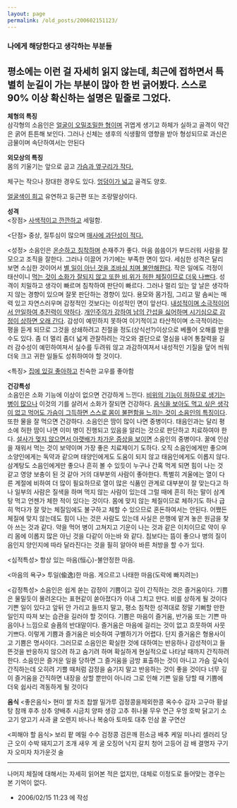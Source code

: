 ```yaml
---
layout: page
permalink: /old_posts/200602151123/
---
```


### 나에게 해당한다고 생각하는 부분들

평소에는 이런 걸 자세히 읽지 않는데, 최근에 접하면서 특별히 눈길이 가는 부분이 많아 한 번 긁어봤다. 스스로 90% 이상 확신하는 설명은 밑줄로 그었다.
------------------------------------------------------------------

<strong>체형의 특징<br/></strong>삼각형의 소음인은 <u>얼굴이 오밀조밀한 형이며</u> 귀엽게 생기고 하체가 실하고 골격이 약간은 굵어 튼튼해 보인다. 그러나 신체는 생후의 식생활의 영향을 받아 형성되므로 과신은 금물이며 속단하여서는 안된다

<strong>외모상의 특징<br/></strong>몸의 기울기는 앞으로 굽고 <u>가슴과 옆구리가 작다.</u> 

체구는 작으나 장대한 경우도 있다. <u>엉덩이가 넓고</u> 골격도 양호. 

<u>얼굴색이 희고</u> 유연하고 둥근편 또는 조랑말상이다. 

<strong>성격<br/></strong><장점>
<u>사색적이고 깐깐하고</u> 세밀함.

<단점>
중상, 질투심이 많으며 <u>매사에 과단성이 적다.</u>

<성정>
소음인은 <u>온순하고 침착하며</u> 손재주가 좋다. 마음 씀씀이가 부드러워 사람을 잘 모으고 조직을 잘한다. 그러나 이끌어 가기에는 부족한 면이 있다. 세심한 성격은 달리 보면 소심한 것이어서 <u>별 일이 아닌 것을 조바심 치며 불안해한다</u>. 작은 일에도 걱정이 태산이니 <u>먹는 것이 소화가 잘되지 않고 또한 비,위가 허한 체질이므로 더욱 나쁘다</u>. 
성격이 치밀하고 생각이 빠르며 침착하여 판단이 빠르다. 그러나 멀리 있는 앞 날은 생각하지 않는 경향이 있으며 잘못 판단하는 경향이 있다. 용모와 몸가짐, 그리고 말 솜씨는 매력 있고 자연스러우며 감정적인 것보다는 이성적인 면이 앞선다. <u>내성적이며 소극적이어서 안일하여 추진력이 약하다</u>. <u>개인주의가 강하여 남의 간섭을 싫어하며 시기심으로 감정이 상하면 오래 간다</u>. 감성이 예민하지 못하여 이기적이고 타산적이며 소극적이라는 평을 듣게 되므로 그것을 상쇄하려고 친절을 정도(상식선?)이상으로 베풀어 오해를 받을 수도 있다. 
좀 더 멀리 좀더 넓게 관찰하려는 각오와 결단으로 열심을 내어 통찰력을 길러 감수성이 예민하여져서 실수를 두려워 않고 과감하여져서 내성적인 기질을 덮어 씌워 더욱 크고 귀한 일들도 성취하여야 할 것이다.

<특징>
<u>집에 있길 좋아하고</u> 친숙한 교우를 좋아함

<strong>건강특성<br/></strong>소음인은 소화 기능에 이상이 없으면 건강하게 느낀다. <u>비위의 기능이 허하므로 생기는 병이 많으나</u> 이것의 기를 살려서 소화가 잘되면 건강하다. <u>음식을 보아도 먹고 싶은 생각이 없고 먹어도 가슴이 그득하면 스스로 몸이 불편함을 느끼는 것이 소음인의 특징이다</u>. 또한 물을 잘 먹으면 건강하다. 소음인은 땀이 많이 나면 중병이다. 태음인과는 달리 평소에 허한 땀이 나면 이미 병이 진행되고 있음을 알리는 것으로 판단하고 치료하여야 한다. <u>설사가 멎지 않으면서 아랫배가 차가운 증상을 보이면</u> 소음인의 중병이다. 
꿀에 인삼을 재워서 먹는 것이 보약이며 가장 좋은 치료제이기 도하다. 오직 소음인에게만 좋으며 소양인에게는 독약과 같으며 태양인에게도 도움이 되지 않고 태음인에게도 이롭지 않다. 
삼계탕도 소음인에게만 좋으나 흔히 볼 수 있듯이 누구나 간혹 먹게 되면 힘이 나는 것 같고 영양 보충이 된 것 같아 거의 대부분의 사람이 좋아한다. 특별히 겨울에는 열이 다른 계절에 비하여 더 많이 필요하므로 열이 많은 식품인 관계로 대부분이 잘 맞는다고 하나 일부의 사람은 질색을 하며 먹지 않는 사람이 있는데 그럴 때에 흔히 하는 말이 삼계탕 먹고 언젠가 체한 적이 있다는 것이다. 몸에 맞지 않는 체질이므로 체하기도 하나 급히 먹다가 잘 맞는 체질임에도 불구하고 체할 수 있으므로 혼돈하여서는 안된다. 어쨌든 체질에 맞지 않는데도 힘이 나는 것은 사람도 있는데 사실은 은행에 맡겨 놓은 원금을 찾아 쓰는 것과 같다. 약을 먹어 병이 고쳐지고 기운이 나는 것과 같은 이치이므로 약이 우리 몸에 이롭지 많은 아닌 것을 다같이 아는바 와 같다. 침보다는 뜸이 좋으나 병의 질이 음인지 양인지에 따라 달라진다는 것을 필히 알아야 바른 처방을 할 수가 있다.

<심적특성>
항상 있는 마음(恒心)-불안정한 마음.

<마음의 욕구>
투일(偸逸)한 마음. 게으르고 나태한 마음(도락에 빠지려는)

<감정특성>
소음인은 쉽게 쏟는 감정이 기쁨이고 깊이 간직하는 것은 즐거움이다. 기쁨은 물밀듯이 몰려온다는 표현같이 쏟아졌다가 이내 그치고 만다. 비를 상하게 될 것이다 기쁜 일이 있다고 앞뒤 안 가리고 들뜨지 말고, 평소 침착한 성격대로 정말 기뻐할 만한 일인지 따져 보는 습관을 길러야 할 것이다. 기쁨은 마음이 즐거움, 반가움 또는 기쁜 마음이나 느낌으로 슬픔의 반대말이다. 즐거움은 마음에 걸리는 것이 없고 흐뭇하여 사뭇 기쁘다. 이렇게 기쁨과 즐거움은 비슷하여 구별하기가 어렵다. 단지 즐거움은 형용사이고 기쁨은 명사이다. 그러므로 소음인은 확실한 것에 대하여는 반응하나 감성적이고 들뜬것을 반응하지 않으려 하고 숨기려 하며 확실하게 현실적으로 나타날 때까지 간직하려 한다.
소음인은 즐거운 일을 당하면 그 즐거움을 금방 표출하는 것이 아니고 가슴 깊숙이 간직하는데 오히려 기쁠 때처럼 감정을 숨기지 말고 반응하는 것이 좋을 것이다 너무 깊이 즐거움을 간직하면 내장을 상할 뿐만이 아니라 그로 인해 기쁜 일을 당할 때 기쁨에 더욱 쉽사리 격동하게 될 것이다

<strong>음식</strong>
<좋은음식>
현미 쌀 차조 찹쌀 밀가루 검정콩을제외한콩 옥수수 감자 고구마 황설탕 참깨 후추 상추 양배추 시금치 양파 생강 고추 취나물 무우 연근 우엉 호박 닭고기 소고기 양고기 사과 귤 오렌지 바나나 복숭아 토마토 대추 인삼 꿀 구연산 

<피해야 할 음식>
보리 팥 메밀 수수 검정콩 검은깨 흰소금 배추 케일 미나리 셀러리 당근 오이 수박 돼지고기 조개 새우 게 굴 오징어 낙지 갈치 청어 고등어 감 배 결명자 구기자 오미자 차가운것 술

------------------------------------------------------
나머지 체질에 대해서는 자세히 읽어본 적은 없지만, 대체로 이정도로 들어맞는 경우는 본 기억이 없다. 




- 2006/02/15 11:23 에 작성